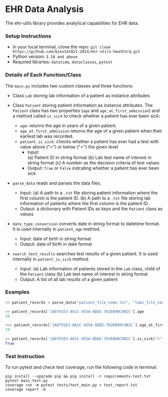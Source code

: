 # EHR Data Analysis

The ehr-utils library provides analytical capabilities for EHR data.

### Setup Instructions
* In your local terminal, clone the repo: 
```git clone https://github.com/biostat821-2023/ehr-utils-heath3rq.git```
* Python version: `3.10 and above`
* Required libraries: `datatime`, `dataclasses`, `pytest`


### Details of Each Function/Class
The `main.py` includes two custom classes and three functions:

* Class `Lab` storing lab information of a patient as instance attributes

* Class `Patient` storing patient information as instance attributes. The `Patient` class has two properties (`age` and `age_at_first_admission`) and a method called `is_sick` to check whether a patient has ever been sick:
    - `age`: returns the age in years of a given patient.
    - `age_at_first_admission` returns the age of a given patient when their earliest lab was recorded. 
    - `patient_is_sick`: checks whether a patient has ever had a test with value above (">") or below ("<") the given level
        -  Input:  
            (a) Patient ID in string format
            (b) Lab test name of interest in string format
            (c) A number as the decision criteria of test values
        - Output: `True` or `False` indcating whether a patient has ever been sick

* `parse_data` reads and parses the data files.
    - Input: 
        (a) A path to a `.txt` file storing patient information where the first column is the patient ID. 
        (b) A path to a `.txt` file storing lab information of patients where the first column is the patient ID. 
    - Output: a dictionary with Patient IDs as keys and the `Patient` class as values

* `date_type_conversion` converts date in string format to datetime format. It is used internally in `patient_age` method.
    - Input: date of birth in string format
    - Output: date of birth in date format

* `search_test_results` searches test results of a given patient. It is used internally in `patient_is_sick` method.
    - Input: 
        (a) Lab information of patients stored in the `Lab` class, child of the `Patient` class
        (b) Lab test name of interest in string format
    - Output: A list of all lab results of a given patient 


### Examples
```python
>> patient_records = parse_data("patient_file_name.txt", "labs_file_name.txt")

>> patient_records['1A8791E3-A61C-455A-8DEE-763EB90C9B2C'].age
50

>>> patient_records['1A8791E3-A61C-455A-8DEE-763EB90C9B2C'].age_at_first_admission
19

>> patient_records['1A8791E3-A61C-455A-8DEE-763EB90C9B2C'].is_sick("<","URINALYSIS: RED BLOOD CELLS",1.5)
True
```

### Test Instruction

To run pytest and check test coverage, run the following code in terminal: 
```
pip install --upgrade pip && pip install -r requirements-test.txt
pytest main_test.py
coverage run -m pytest tests/test_main.py > test_report.txt
coverage report -m
```
